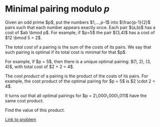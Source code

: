 # Minimal pairing modulo $p$

<p>Given an odd prime $p$, put the numbers $1,...,p-1$ into $\frac{p-1}{2}$ pairs such that each number appears exactly once. Each pair $(a,b)$ has a cost of $ab \bmod p$. For example, if $p=5$ the pair $(3,4)$ has a cost of $12 \bmod 5 = 2$.</p>

<p>The <i>total cost</i> of a pairing is the sum of the costs of its pairs. We say that such pairing is optimal if its total cost is minimal for that $p$.</p>

<p>For example, if $p = 5$, then there is a unique optimal pairing: $(1, 2), (3, 4)$, with total cost of $2 + 2 = 4$.</p>

<p>The <i>cost product</i> of a pairing is the product of the costs of its pairs. For example, the cost product of the optimal pairing for $p = 5$ is $2 \cdot 2 = 4$.</p>

<p>It turns out that all optimal pairings for $p = 2\,000\,000\,011$ have the same cost product.</p>

<p>Find the value of this product.</p>

[Link to problem](https://projecteuler.net/problem=789)
